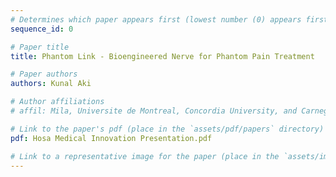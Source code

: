 ```yaml
---
# Determines which paper appears first (lowest number (0) appears first)
sequence_id: 0

# Paper title
title: Phantom Link - Bioengineered Nerve for Phantom Pain Treatment

# Paper authors
authors: Kunal Aki

# Author affiliations
# affil: Mila, Universite de Montreal, Concordia University, and Carnegie Mellon University

# Link to the paper's pdf (place in the `assets/pdf/papers` directory)
pdf: Hosa Medical Innovation Presentation.pdf

# Link to a representative image for the paper (place in the `assets/img/papers` directory)
---
```

